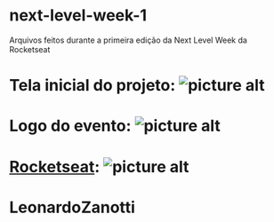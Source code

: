 # next-level-week-1
Arquivos feitos durante a primeira edição da Next Level Week da Rocketseat

# Tela inicial do projeto: ![picture alt](https://user-images.githubusercontent.com/38081852/83580830-6f63e200-a513-11ea-9a27-0a109ec1e4d0.png)
# Logo do evento: ![picture alt](https://cdn.dribbble.com/users/1986561/screenshots/11226328/nlw_dribbble.png)
# [Rocketseat](https://www.youtube.com/channel/UCSfwM5u0Kce6Cce8_S72olg): ![picture alt](https://miro.medium.com/max/2400/1*fs0ScMc45X9QEwno8G414A.png)

# LeonardoZanotti

